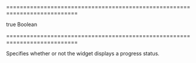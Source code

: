 ===========================================================================
<!--default-->true<!--/default-->
<!--type-->Boolean<!--/type-->
===========================================================================

<!--shortDescription-->
Specifies whether or not the widget displays a progress status.
<!--/shortDescription-->

<!--fullDescription-->

<!--/fullDescription-->